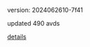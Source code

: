 version: 2024062610-7f41

updated 490 avds

[details](https://github.com/0x74f917491bfa7ebfa379/ali_avd_db/blob/master/change_log/2024/06/26/10/7f41.txt)